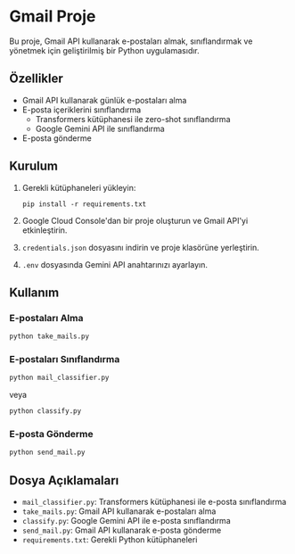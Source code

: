 # Gmail Proje

Bu proje, Gmail API kullanarak e-postaları almak, sınıflandırmak ve yönetmek için geliştirilmiş bir Python uygulamasıdır.

## Özellikler

- Gmail API kullanarak günlük e-postaları alma
- E-posta içeriklerini sınıflandırma
  - Transformers kütüphanesi ile zero-shot sınıflandırma
  - Google Gemini API ile sınıflandırma
- E-posta gönderme

## Kurulum

1. Gerekli kütüphaneleri yükleyin:
   ```
   pip install -r requirements.txt
   ```

2. Google Cloud Console'dan bir proje oluşturun ve Gmail API'yi etkinleştirin.
3. `credentials.json` dosyasını indirin ve proje klasörüne yerleştirin.
4. `.env` dosyasında Gemini API anahtarınızı ayarlayın.

## Kullanım

### E-postaları Alma
```python
python take_mails.py
```

### E-postaları Sınıflandırma
```python
python mail_classifier.py
```

veya 

```python
python classify.py
```

### E-posta Gönderme
```python
python send_mail.py
```

## Dosya Açıklamaları

- `mail_classifier.py`: Transformers kütüphanesi ile e-posta sınıflandırma
- `take_mails.py`: Gmail API kullanarak e-postaları alma
- `classify.py`: Google Gemini API ile e-posta sınıflandırma
- `send_mail.py`: Gmail API kullanarak e-posta gönderme
- `requirements.txt`: Gerekli Python kütüphaneleri 